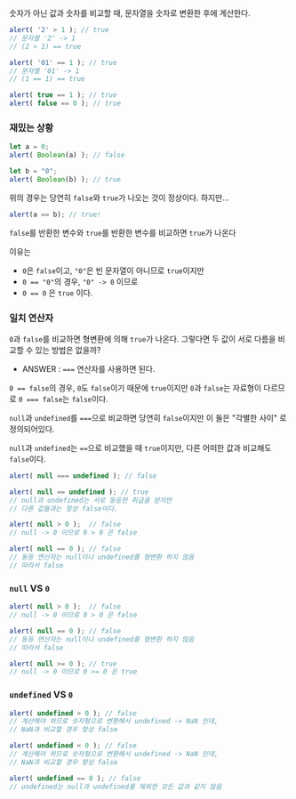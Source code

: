 숫자가 아닌 값과 숫자를 비교할 때, 문자열을 숫자로 변환한 후에 계산한다.

```js
alert( '2' > 1 ); // true
// 문자열 '2' -> 1
// (2 > 1) == true

alert( '01' == 1 ); // true
// 문자열 '01' -> 1
// (1 == 1) == true

alert( true == 1 ); // true
alert( false == 0 ); // true
```

### 재밌는 상황

```js
let a = 0;
alert( Boolean(a) ); // false

let b = "0";
alert( Boolean(b) ); // true
```

위의 경우는 당연히 `false`와 `true`가 나오는 것이 정상이다. 하지만...

```js
alert(a == b); // true!
```

`false`를 반환한 변수와 `true`를 반환한 변수를 비교하면 `true`가 나온다

이유는
- `0`은 `false`이고, `"0"`은 빈 문자열이 아니므로 `true`이지만
- `0 == "0"`의 경우, `"0" -> 0` 이므로
- `0 == 0` 은 `true` 이다.

### 일치 연산자

`0`과 `false`를 비교하면 형변환에 의해 `true`가 나온다.
그렇다면 두 값이 서로 다름을 비교할 수 있는 방법은 없을까?
- ANSWER : ` === ` 연산자를 사용하면 된다. 

`0 == false`의 경우, `0`도 `false`이기 때문에 `true`이지만
`0`과 `false`는 자료형이 다르므로 `0 === false`는 `false`이다.

`null`과 `undefined`를 ` === `으로 비교하면 당연히 `false`이지만
이 둘은 "각별한 사이" 로 정의되어있다.

`null`과 `undefined`는 ` == `으로 비교했을 때 `true`이지만,
다른 어떠한 값과 비교해도 `false`이다.

```js
alert( null === undefined ); // false

alert( null == undefined ); // true
// null과 undefined는 서로 동등한 취급을 받지만
// 다른 값들과는 항상 false이다.

alert( null > 0 );  // false
// null -> 0 이므로 0 > 0 은 false

alert( null == 0 ); // false
// 동등 연산자는 null이나 undefined를 형변환 하지 않음
// 따라서 false
```

### `null` VS `0`

```js
alert( null > 0 );  // false
// null -> 0 이므로 0 > 0 은 false

alert( null == 0 ); // false
// 동등 연산자는 null이나 undefined를 형변환 하지 않음
// 따라서 false

alert( null >= 0 ); // true
// null -> 0 이므로 0 >= 0 은 true
```

### `undefined` VS `0`

```js
alert( undefined > 0 ); // false
// 계산해야 하므로 숫자형으로 변환해서 undefined -> NaN 인데,
// NaN과 비교할 경우 항상 false

alert( undefined < 0 ); // false
// 계산해야 하므로 숫자형으로 변환해서 undefined -> NaN 인데,
// NaN과 비교할 경우 항상 false

alert( undefined == 0 ); // false
// undefined는 null과 undefined를 제외한 모든 값과 같지 않음
```